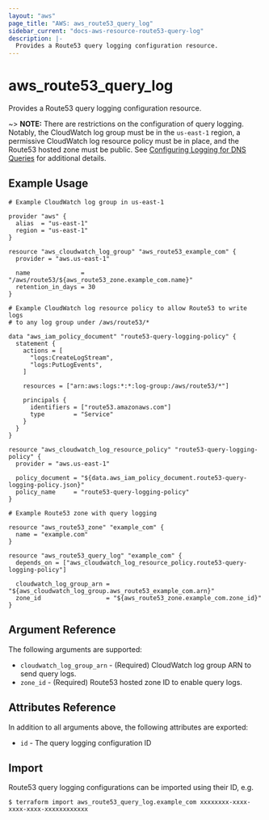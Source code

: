 ```yaml
---
layout: "aws"
page_title: "AWS: aws_route53_query_log"
sidebar_current: "docs-aws-resource-route53-query-log"
description: |-
  Provides a Route53 query logging configuration resource.
---
```


# aws_route53_query_log

Provides a Route53 query logging configuration resource.

~> **NOTE:** There are restrictions on the configuration of query logging. Notably,
the CloudWatch log group must be in the `us-east-1` region,
a permissive CloudWatch log resource policy must be in place, and
the Route53 hosted zone must be public.
See [Configuring Logging for DNS Queries](https://docs.aws.amazon.com/Route53/latest/DeveloperGuide/query-logs.html?console_help=true#query-logs-configuring) for additional details.

## Example Usage

```hcl
# Example CloudWatch log group in us-east-1

provider "aws" {
  alias  = "us-east-1"
  region = "us-east-1"
}

resource "aws_cloudwatch_log_group" "aws_route53_example_com" {
  provider = "aws.us-east-1"

  name              = "/aws/route53/${aws_route53_zone.example_com.name}"
  retention_in_days = 30
}

# Example CloudWatch log resource policy to allow Route53 to write logs
# to any log group under /aws/route53/*

data "aws_iam_policy_document" "route53-query-logging-policy" {
  statement {
    actions = [
      "logs:CreateLogStream",
      "logs:PutLogEvents",
    ]

    resources = ["arn:aws:logs:*:*:log-group:/aws/route53/*"]

    principals {
      identifiers = ["route53.amazonaws.com"]
      type        = "Service"
    }
  }
}

resource "aws_cloudwatch_log_resource_policy" "route53-query-logging-policy" {
  provider = "aws.us-east-1"

  policy_document = "${data.aws_iam_policy_document.route53-query-logging-policy.json}"
  policy_name     = "route53-query-logging-policy"
}

# Example Route53 zone with query logging

resource "aws_route53_zone" "example_com" {
  name = "example.com"
}

resource "aws_route53_query_log" "example_com" {
  depends_on = ["aws_cloudwatch_log_resource_policy.route53-query-logging-policy"]

  cloudwatch_log_group_arn = "${aws_cloudwatch_log_group.aws_route53_example_com.arn}"
  zone_id                  = "${aws_route53_zone.example_com.zone_id}"
}
```

## Argument Reference

The following arguments are supported:

* `cloudwatch_log_group_arn` - (Required) CloudWatch log group ARN to send query logs.
* `zone_id` - (Required) Route53 hosted zone ID to enable query logs.

## Attributes Reference

In addition to all arguments above, the following attributes are exported:

* `id` - The query logging configuration ID

## Import

Route53 query logging configurations can be imported using their ID, e.g.

```
$ terraform import aws_route53_query_log.example_com xxxxxxxx-xxxx-xxxx-xxxx-xxxxxxxxxxxx
```
